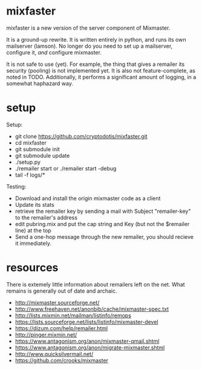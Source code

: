 mixfaster
=========

mixfaster is a new version of the server component of Mixmaster.

It is a ground-up rewrite.  It is written entirely in python, and runs its own mailserver (lamson).  No longer do you need to set up a mailserver, configure it, _and_ configure mixmaster.

It is not safe to use (yet).  For example, the thing that gives a remailer its security (pooling) is not implemented yet.  It is also not feature-complete, as noted in TODO.  Additionally, it performs a significant amount of logging, in a somewhat haphazard way.  

setup
=====

Setup:

 - git clone https://github.com/cryptodotis/mixfaster.git
 - cd mixfaster
 - git submodule init
 - git submodule update
 - ./setup.py
 - ./remailer start  or  ./remailer start -debug
 - tail -f logs/*

Testing: 

 - Download and install the origin mixmaster code as a client
 - Update its stats
 - retrieve the remailer key by sending a mail with Subject "remailer-key" to the remailer's address
 - edit pubring.mix and put the cap string and Key (but not the $remailer line) at the top
 - Send a one-hop message through the new remailer, you should recieve it immediately.

resources
=========

There is extemely little information about remailers left on the net.
What remains is generally out of date and archaic.

 - http://mixmaster.sourceforge.net/
 - http://www.freehaven.net/anonbib/cache/mixmaster-spec.txt
 - http://lists.mixmin.net/mailman/listinfo/remops
 - https://lists.sourceforge.net/lists/listinfo/mixmaster-devel
 - https://dizum.com/help/remailer.html
 - http://pinger.mixmin.net/
 - https://www.antagonism.org/anon/mixmaster-qmail.shtml
 - https://www.antagonism.org/anon/migrate-mixmaster.shtml
 - http://www.quicksilvermail.net/
 - https://github.com/crooks/mixmaster
